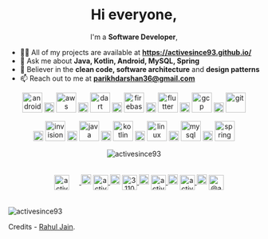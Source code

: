 


<h1 align="center">Hi everyone,</h1>

<p align="center">I'm a <b>Software Developer</b>,
	<ul>
		<li>👨‍💻 All of my projects are available at <b><a href="https://activesince93.github.io/">https://activesince93.github.io/</a></b></li>
		<li>💬 Ask me about <b>Java, Kotlin, Android, MySQL, Spring</b></li>
		<li>📜 Believer in the <b>clean code, software architecture</b> and <b>design patterns</b></li>
		<li>📫 Reach out to me at <b><a href="mailto:parikhdarshan36@gmail.com">parikhdarshan36@gmail.com</a></b></li>
	</ul>
</p>

<p align="center">
	<img src="https://devicons.github.io/devicon/devicon.git/icons/android/android-original-wordmark.svg" alt="android" width="40" height="40"/>
	<img src="https://www.iconspng.com/images/transparent-background-pattern/transparent-background-pattern.jpg" alt="" width="20" height="20"/> 
	<img src="https://devicons.github.io/devicon/devicon.git/icons/amazonwebservices/amazonwebservices-original-wordmark.svg" alt="aws" width="40" height="40"/> 
	<img src="https://www.iconspng.com/images/transparent-background-pattern/transparent-background-pattern.jpg" alt="" width="20" height="20"/> 
	<img src="https://www.vectorlogo.zone/logos/dartlang/dartlang-icon.svg" alt="dart" width="40" height="40"/> 
	<img src="https://www.iconspng.com/images/transparent-background-pattern/transparent-background-pattern.jpg" alt="" width="20" height="20"/> 
	<img src="https://www.vectorlogo.zone/logos/firebase/firebase-icon.svg" alt="firebase" width="40" height="40"/> 
	<img src="https://www.iconspng.com/images/transparent-background-pattern/transparent-background-pattern.jpg" alt="" width="20" height="20"/> 
	<img src="https://www.vectorlogo.zone/logos/flutterio/flutterio-icon.svg" alt="flutter" width="40" height="40"/> 
	<img src="https://www.iconspng.com/images/transparent-background-pattern/transparent-background-pattern.jpg" alt="" width="20" height="20"/> 
	<img src="https://www.vectorlogo.zone/logos/google_cloud/google_cloud-icon.svg" alt="gcp" width="40" height="40"/> 
	<img src="https://www.iconspng.com/images/transparent-background-pattern/transparent-background-pattern.jpg" alt="" width="20" height="20"/> 
	<img src="https://www.vectorlogo.zone/logos/git-scm/git-scm-icon.svg" alt="git" width="40" height="40"/> 
</p>
<p align="center">
	<img src="https://www.iconspng.com/images/transparent-background-pattern/transparent-background-pattern.jpg" alt="" width="20" height="20"/> 
	<img src="https://www.vectorlogo.zone/logos/invisionapp/invisionapp-icon.svg" alt="invision" width="40" height="40"/> 
	<img src="https://www.iconspng.com/images/transparent-background-pattern/transparent-background-pattern.jpg" alt="" width="20" height="20"/> 
	<img src="https://devicons.github.io/devicon/devicon.git/icons/java/java-original-wordmark.svg" alt="java" width="40" height="40"/> 
	<img src="https://www.iconspng.com/images/transparent-background-pattern/transparent-background-pattern.jpg" alt="" width="20" height="20"/> 
	<img src="https://www.vectorlogo.zone/logos/kotlinlang/kotlinlang-icon.svg" alt="kotlin" width="40" height="40"/> 
	<img src="https://www.iconspng.com/images/transparent-background-pattern/transparent-background-pattern.jpg" alt="" width="20" height="20"/> 
	<img src="https://devicons.github.io/devicon/devicon.git/icons/linux/linux-original.svg" alt="linux" width="40" height="40"/> 
	<img src="https://www.iconspng.com/images/transparent-background-pattern/transparent-background-pattern.jpg" alt="" width="20" height="20"/> 
	<img src="https://devicons.github.io/devicon/devicon.git/icons/mysql/mysql-original-wordmark.svg" alt="mysql" width="40" height="40"/> 
	<img src="https://www.iconspng.com/images/transparent-background-pattern/transparent-background-pattern.jpg" alt="" width="20" height="20"/> 
	<img src="https://www.vectorlogo.zone/logos/springio/springio-icon.svg" alt="spring" width="40" height="40"/>
</p>

<p align="center">
	<img align="center" src=https://github-readme-stats.vercel.app/api?username=activesince93&bg_color=30,e96443,904e95&title_color=fff&text_color=fff&show_icons=false&icon_color=fff" alt="activesince93"/>
</p>

<p align="center">
	<a href="https://twitter.com/activesince93" target="blank">
		<img align="center" src="https://cdn.jsdelivr.net/npm/simple-icons@3.0.1/icons/twitter.svg" alt="activesince93" height="30" width="30" style="padding: 20px"/>
	</a>
	<img src="https://www.iconspng.com/images/transparent-background-pattern/transparent-background-pattern.jpg" alt="" width="20" height="20"/>
	<a href="https://linkedin.com/in/activesince93" target="blank">
		<img align="center" src="https://cdn.jsdelivr.net/npm/simple-icons@3.0.1/icons/linkedin.svg" alt="activesince93" height="30" width="30" />
	</a>
	<img src="https://www.iconspng.com/images/transparent-background-pattern/transparent-background-pattern.jpg" alt="" width="20" height="20"/>
	<a href="https://stackoverflow.com/users/3110234" target="blank">
		<img align="center" src="https://cdn.jsdelivr.net/npm/simple-icons@3.0.1/icons/stackoverflow.svg" alt="3110234" height="30" width="30" />
	</a>
	<img src="https://www.iconspng.com/images/transparent-background-pattern/transparent-background-pattern.jpg" alt="" width="20" height="20"/>
	<a href="https://fb.com/activesince93" target="blank">
		<img align="center" src="https://cdn.jsdelivr.net/npm/simple-icons@3.0.1/icons/facebook.svg" alt="activesince93" height="30" width="30" />
	</a>
	<img src="https://www.iconspng.com/images/transparent-background-pattern/transparent-background-pattern.jpg" alt="" width="20" height="20"/>
	<a href="https://instagram.com/activesince93" target="blank">
		<img align="center" src="https://cdn.jsdelivr.net/npm/simple-icons@3.0.1/icons/instagram.svg" alt="activesince93" height="30" width="30" />
	</a>
	<img src="https://www.iconspng.com/images/transparent-background-pattern/transparent-background-pattern.jpg" alt="" width="20" height="20"/>
	<a href="https://medium.com/@activesince93" target="blank">
		<img align="center" src="https://cdn.jsdelivr.net/npm/simple-icons@3.0.1/icons/medium.svg" alt="@activesince93" height="30" width="30" />
	</a>
</p>

<p align="left">
	<img src="https://komarev.com/ghpvc/?username=activesince93" alt="activesince93"/>
</p>

Credits - [Rahul Jain](https://github.com/rahuldkjain).

